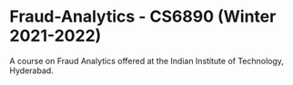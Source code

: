 # Fraud-Analytics - CS6890 (Winter 2021-2022)
A course on Fraud Analytics offered at the Indian Institute of Technology, Hyderabad.
